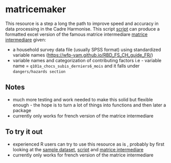 # matricemaker

This resource is a step a long the path to improve speed and accuracy in data processing in the Cadre Harmonise.  This script
[script](https://github.com/WFP-VAM/matricemaker/blob/main/makematrice.R) can produce a formatted excel version of the famous matrice intermediare [matrice intermediare](https://github.com/WFP-VAM/matricemaker/blob/main/Matrice_intermediaire.xlsx) given:
- a household survey data file (usually SPSS format) using standardized variable names (https://wfp-vam.github.io/RBD_FS_CH_guide_FR/)  
- variable names and categorization of contributing factors i.e - variable name = `q101a_chocs_subis_derniers6_mois` and it falls under `dangers/hazards section`

## Notes

- much more testing and work needed to make this  solid but  flexible enough - the hope is to turn a lot of things into functions and then later a package
- currently only works for french version of the matrice intermediare

## To try it out

- experienced R users can try to use this resource as is , probably by first looking at the [sample dataset](), [script](https://github.com/WFP-VAM/matricemaker/blob/main/makematrice.R) and [matrice intermediare](https://github.com/WFP-VAM/matricemaker/blob/main/Matrice_intermediaire.xlsx)
- currently only works for french version of the matrice intermediare
